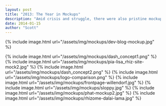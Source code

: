 ```yaml
---
layout: post
title: "2013: The Year in Mockups"
description: "Amid crisis and struggle, there were also pristine mockups that remind us of our bright future."
date: 2014-01-15
author: "Scott"
---
```


{% include image.html url="/assets/img/mockups/dev-blog-mockup.jpg" %}
<!--more-->
{% include image.html url="/assets/img/mockups/dash_concept1.png" %}
{% include image.html url="/assets/img/mockups/pia-lisa_rhiz-site-mock2.jpg" %}
{% include image.html url="/assets/img/mockups/dash_concept2.png" %}
{% include image.html url="/assets/img/mockups/logo-comparison.png" %}
{% include image.html url="/assets/img/mockups/frontpage-willendorf.jpg" %}
{% include image.html url="/assets/img/mockups/sloppy.jpg" %}
{% include image.html url="/assets/img/mockups/phat-mockup2.jpg" %}
{% include image.html url="/assets/img/mockups/rhizome-dalai-lama.jpg" %}